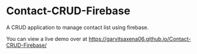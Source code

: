 # Contact-CRUD-Firebase
A CRUD application to manage contact list using firebase.

You can view a live demo over at https://garvitsaxena06.github.io/Contact-CRUD-Firebase/
